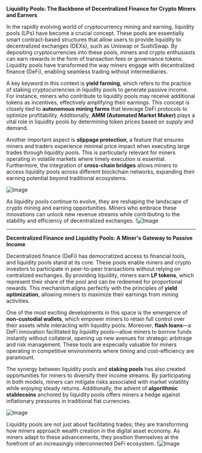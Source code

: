 **Liquidity Pools: The Backbone of Decentralized Finance for Crypto Miners and Earners**

In the rapidly evolving world of cryptocurrency mining and earning, liquidity pools (LPs) have become a crucial concept. These pools are essentially smart contract-based structures that allow users to provide liquidity to decentralized exchanges (DEXs), such as Uniswap or SushiSwap. By depositing cryptocurrencies into these pools, miners and crypto enthusiasts can earn rewards in the form of transaction fees or governance tokens. Liquidity pools have transformed the way miners engage with decentralized finance (DeFi), enabling seamless trading without intermediaries.

A key keyword in this context is **yield farming**, which refers to the practice of staking cryptocurrencies in liquidity pools to generate passive income. For instance, miners who contribute to liquidity pools may receive additional tokens as incentives, effectively amplifying their earnings. This concept is closely tied to **autonomous mining farms** that leverage DeFi protocols to optimize profitability. Additionally, **AMM (Automated Market Maker)** plays a vital role in liquidity pools by determining token prices based on supply and demand.

Another important aspect is **slippage protection**, a feature that ensures miners and traders experience minimal price impact when executing large trades through liquidity pools. This is particularly relevant for miners operating in volatile markets where timely execution is essential. Furthermore, the integration of **cross-chain bridges** allows miners to access liquidity pools across different blockchain networks, expanding their earning potential beyond traditional ecosystems.

![Image](https://github.com/user-attachments/assets/590b50a7-4459-4e76-8a31-559aed223621)

As liquidity pools continue to evolve, they are reshaping the landscape of crypto mining and earning opportunities. Miners who embrace these innovations can unlock new revenue streams while contributing to the stability and efficiency of decentralized exchanges. !![Image](https://github.com/user-attachments/assets/590b50a7-4459-4e76-8a31-559aed223621)

---

**Decentralized Finance and Liquidity Pools: A Miner's Gateway to Passive Income**

Decentralized finance (DeFi) has democratized access to financial tools, and liquidity pools stand at its core. These pools enable miners and crypto investors to participate in peer-to-peer transactions without relying on centralized exchanges. By providing liquidity, miners earn **LP tokens**, which represent their share of the pool and can be redeemed for proportional rewards. This mechanism aligns perfectly with the principles of **yield optimization**, allowing miners to maximize their earnings from mining activities.

One of the most exciting developments in this space is the emergence of **non-custodial wallets**, which empower miners to retain full control over their assets while interacting with liquidity pools. Moreover, **flash loans**—a DeFi innovation facilitated by liquidity pools—allow miners to borrow funds instantly without collateral, opening up new avenues for strategic arbitrage and risk management. These tools are especially valuable for miners operating in competitive environments where timing and cost-efficiency are paramount.

The synergy between liquidity pools and **staking pools** has also created opportunities for miners to diversify their income streams. By participating in both models, miners can mitigate risks associated with market volatility while enjoying steady returns. Additionally, the advent of **algorithmic stablecoins** anchored by liquidity pools offers miners a hedge against inflationary pressures in traditional fiat currencies.

![Image](https://github.com/user-attachments/assets/590b50a7-4459-4e76-8a31-559aed223621)

Liquidity pools are not just about facilitating trades; they are transforming how miners approach wealth creation in the digital asset economy. As miners adapt to these advancements, they position themselves at the forefront of an increasingly interconnected DeFi ecosystem. !![Image](https://github.com/user-attachments/assets/590b50a7-4459-4e76-8a31-559aed223621)